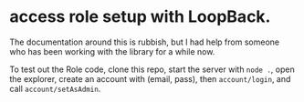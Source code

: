 # access role setup with LoopBack. 
The documentation around this is rubbish, but I had help from someone who has been working with the library for a while now. 

To test out the Role code, clone this repo, start the server with `node .`, open the explorer, create an account with (email, pass), then `account/login`, and call `account/setAsAdmin`. 
